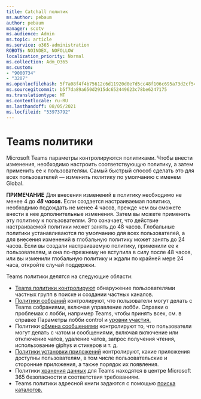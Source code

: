 ```yaml
---
title: Catchall политик
ms.author: pebaum
author: pebaum
manager: scotv
ms.audience: Admin
ms.topic: article
ms.service: o365-administration
ROBOTS: NOINDEX, NOFOLLOW
localization_priority: Normal
ms.collection: Adm_O365
ms.custom:
- "9000734"
- "3207"
ms.openlocfilehash: 5f7a08f4f4b75612c6d11920d0e7d5cc48f106c695a73d2cf5461af8fa881634
ms.sourcegitcommit: b5f7da89a650d2915dc652449623c78be6247175
ms.translationtype: MT
ms.contentlocale: ru-RU
ms.lasthandoff: 08/05/2021
ms.locfileid: "53973792"
---
```

# <a name="teams-policies"></a>Teams политики

Microsoft Teams параметры контролируются политиками. Чтобы внести изменения, необходимо настроить соответствующую политику, а затем применить ее к пользователям. Самый быстрый способ сделать это для всех пользователей — изменить политику по умолчанию с именем Global. 

**ПРИМЕЧАНИЕ** Для внесения изменений в политику необходимо не менее 4 до **_48 часов._** Если создается настраиваемая политика, необходимо подождать не менее 4 часов, прежде чем вы сможете внести в нее дополнительные изменения. Затем вы можете применить эту политику к пользователям. Это означает, что действие настраиваемой политики может занять до 48 часов. Глобальные политики устанавливаются по умолчанию для всех пользователей, а для внесения изменений в глобальную политику может занять до 24 часов. Если вы создали настраиваемую политику, применили ее к пользователям, и она по-прежнему не вступила в силу после 48 часов, или вы изменили глобальную политику и ждали по крайней мере 24 часа, откройте случай поддержки.

Teams политики делятся на следующие области:

- [Teams политики контролируют](https://docs.microsoft.com/MicrosoftTeams/teams-policies) обнаружение пользователями частных групп в поиске и создании частных каналов.  
- [Политики собраний](https://docs.microsoft.com/microsoftteams/meeting-policies-in-teams) контролируют, что пользователи могут делать с Teams собраниями, включая управление лобби. Справки о проблемах с лобби, например Teams, чтобы принять всех, см. в справке Параметры лобби control и [уровни участия.](https://docs.microsoft.com/alchemyinsights/bypass-lobby)
- Политики [обмена сообщениями](https://docs.microsoft.com/microsoftteams/messaging-policies-in-teams) контролируют то, что пользователи могут делать с чатом и сообщениями, включая включение или отключение чатов, удаление чатов, запрос получения чтения, использование giphys и стикеров и т. д.
- [Политики установки приложений](https://docs.microsoft.com/MicrosoftTeams/teams-app-setup-policies) контролируют, какие приложения доступны пользователям, в том числе пользовательские и сторонние приложения, а также порядок их появления.  
- Политики [хранения данных](https://docs.microsoft.com/microsoftteams/retention-policies) для Teams находятся в центре Microsoft 365 безопасности и соответствия требованиям.
- Teams политики адресной книги задаются с помощью [поиска каталогов.](https://docs.microsoft.com/MicrosoftTeams/teams-scoped-directory-search)